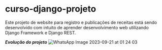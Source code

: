 # curso-django-projeto
Este projeto de website para registro e publicações de receitas está sendo desenvolvido com intuito de aprender desenvolvimento web utilizando Django Framework e Django REST. 

**_Evolução do projeto_**
![WhatsApp Image 2023-09-21 at 01 24 03](https://github.com/Paulo-fernds/curso-django-projeto/assets/100871578/669af1a2-c114-465c-b805-5757cb4f65dc)

